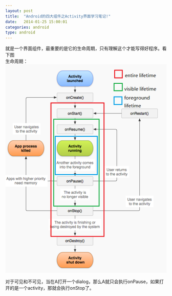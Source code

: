 ```yaml
---
layout: post
title:  "Android的四大组件之Activity界面学习笔记!"
date:   2014-01-25 15:00:01
categories: android
type: android
---
```


就是一个界面组件，最重要的是它的生命周期，只有理解这个才能写得好程序。看下图  
生命周期：  
![alt lifecycle](/image/activity_lifecycle.gif "lifecycle")  

对于可见和不可见，当在A打开一个dialog，那么A就只会执行onPause，如果打开的是一个activity，那就会执行onStop了。
